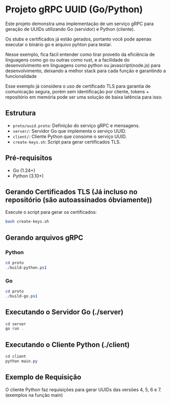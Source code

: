 # Projeto gRPC UUID (Go/Python)

Este projeto demonstra uma implementação de um serviço gRPC para geração de UUIDs utilizando Go (servidor) e Python (cliente).

Os stubs e certificados já estão gerados, portanto você pode apenas executar o binário go e arquivo pyhton para testar.

Nesse exemplo, fica fácil entender como tirar proveito da eficiência de linguagens como go ou outras como rust, e a facilidade do desenvolvimento em linguagens como python ou javascript(node.js) para desenvolvimento, deixando a melhor stack para cada função e garantindo a funcionalidade

Esse exemplo já considera o uso de certificado TLS para garantia de comunicação segura, porém sem identificação por cliente, tokens + repositório em memória pode ser uma solução de baixa latência para isso.

## Estrutura
- `proto/uuid.proto`: Definição do serviço gRPC e mensagens.
- `server/`: Servidor Go que implementa o serviço UUID.
- `client/`: Cliente Python que consome o serviço UUID.
- `create-keys.sh`: Script para gerar certificados TLS.

## Pré-requisitos
- Go (1.24+)
- Python (3.10+)

## Gerando Certificados TLS (Já incluso no repositório (são autoassinados óbviamente))
Execute o script para gerar os certificados:
```sh
bash create-keys.sh
```

## Gerando arquivos gRPC
### Python
```powershell
cd proto
./build-python.ps1
```

### Go
```powershell
cd proto
./build-go.ps1
```

## Executando o Servidor Go (./server)
```powershell
cd server
go run .
```

## Executando o Cliente Python (./client)
```powershell
cd client
python main.py
```

## Exemplo de Requisição
O cliente Python faz requisições para gerar UUIDs das versões 4, 5, 6 e 7. (exemplos na função main)

